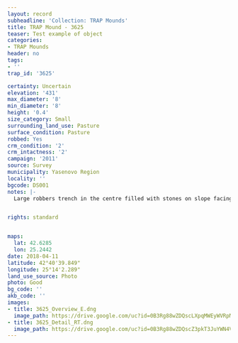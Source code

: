 ```yaml
---
layout: record
subheadline: 'Collection: TRAP Mounds'
title: TRAP Mound - 3625
teaser: Test example of object
categories:
- TRAP Mounds
header: no
tags:
- ''
trap_id: '3625'

certainty: Uncertain
elevation: '431'
max_diameter: '8'
min_diameter: '8'
height: '0.4'
size_category: Small
surrounding_land_use: Pasture
surface_condition: Pasture
robbed: Yes
crm_condition: '2'
crm_intactness: '2'
campaign: '2011'
source: Survey
municipality: Yasenovo Region
locality: ''
bgcode: DS001
notes: |-
  Large robbers trench in the centre filled with stones on slope facing south east.


rights: standard


maps:
  lat: 42.6285
  lon: 25.2442
date: 2018-04-11
latitude: 42°40'39.849"
longitude: 25°14'2.289"
land_use_source: Photo
photo: Good
bg_code: ''
akb_code: ''
images:
- title: 3625_Overview_E.dng
  image_path: https://drive.google.com/uc?id=0B3Rg88wZDQscLXpqMWEyWVRpMDA
- title: 3625_Detail_RT.dng
  image_path: https://drive.google.com/uc?id=0B3Rg88wZDQscZ3pkT3JuYWN4Vnc
---
```

